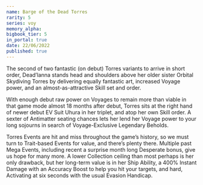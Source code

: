 ```yaml
---
name: Barge of the Dead Torres
rarity: 5
series: voy
memory_alpha:
bigbook_tier: 5
in_portal: true
date: 22/06/2022
published: true
---
```


The second of two fantastic (on debut) Torres variants to arrive in short order, Dead’lanna stands head and shoulders above her older sister Orbital Skydiving Torres by delivering equally fantastic art, increased Voyage power, and an almost-as-attractive Skill set and order.

With enough debut raw power on Voyages to remain more than viable in that game mode almost 18 months after debut, Torres sits at the right hand of newer debut EV Suit Uhura in her triplet, and atop her own Skill order. A sexter of Antimatter seating chances lets her lend her Voyage power to your long sojourns in search of Voyage-Exclusive Legendary Beholds.

Torres Events are hit and miss throughout the game’s history, so we must turn to Trait-based Events for value, and there’s plenty there. Multiple past Mega Events, including recent a surprise month long Desperate bonus, give us hope for many more. A lower Collection ceiling than most perhaps is her only drawback, but her long-term value is in her Ship Ability, a 400% Instant Damage with an Accuracy Boost to help you hit your targets, and hard, Activating at six seconds with the usual Evasion Handicap.
